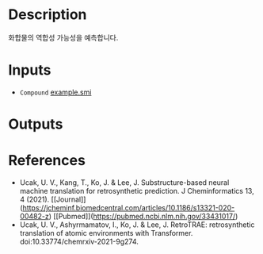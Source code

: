 # Description 

화합물의 역합성 가능성을 예측합니다.

# Inputs

* `Compound` [example.smi](https://docs.ad3.io/media/apps/retrosynthesis/examples/input/example.smi)

# Outputs

# References

* Ucak, U. V., Kang, T., Ko, J. & Lee, J. Substructure-based neural machine translation for retrosynthetic prediction. J Cheminformatics 13, 4 (2021). \[[Journal]\](https://jcheminf.biomedcentral.com/articles/10.1186/s13321-020-00482-z) \[[Pubmed]\](https://pubmed.ncbi.nlm.nih.gov/33431017/)
* Ucak, U. V., Ashyrmamatov, I., Ko, J. & Lee, J. RetroTRAE: retrosynthetic translation of atomic environments with Transformer. doi:10.33774/chemrxiv-2021-9g274.
